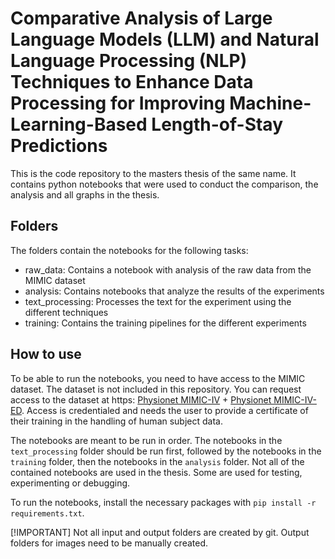 # Comparative Analysis of Large Language Models (LLM) and Natural Language Processing (NLP) Techniques to Enhance Data Processing for Improving Machine-Learning-Based Length-of-Stay Predictions

This is the code repository to the masters thesis of the same name. It contains python notebooks that were used to conduct the comparison, the analysis and all graphs in the thesis.

## Folders
The folders contain the notebooks for the following tasks:

- raw_data: Contains a notebook with analysis of the raw data from the MIMIC dataset
- analysis: Contains notebooks that analyze the results of the experiments
- text_processing: Processes the text for the experiment using the different techniques
- training: Contains the training pipelines for the different experiments


## How to use
To be able to run the notebooks, you need to have access to the MIMIC dataset. The dataset is not included in this repository. You can request access to the dataset at https:
[Physionet MIMIC-IV](https://physionet.org/content/mimiciv/3.1/) + [Physionet MIMIC-IV-ED](https://physionet.org/content/mimic-iv-ed/2.2/).
Access is credentialed and needs the user to provide a certificate of their training in the handling of human subject data.

The notebooks are meant to be run in order. The notebooks in the `text_processing` folder should be run first, followed by the notebooks in the `training` folder, then the notebooks in the `analysis` folder.
Not all of the contained notebooks are used in the thesis. Some are used for testing, experimenting or debugging. 

To run the notebooks, install the necessary packages with `pip install -r requirements.txt`.


[!IMPORTANT]
Not all input and output folders are created by git. Output folders for images need to be manually created.
